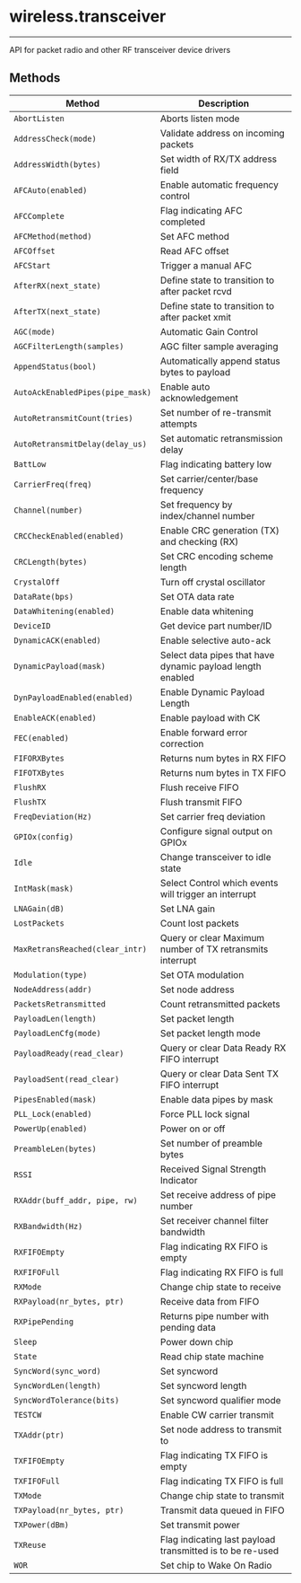 # wireless.transceiver
----------------------

API for packet radio and other RF transceiver device drivers

## Methods

| Method                                | Description                                                   |
| --------------------------------------|-------------------------------------------------------------- |
|`AbortListen`                          | Aborts listen mode                                            |
|`AddressCheck(mode)`                   | Validate address on incoming packets                          |
|`AddressWidth(bytes)`                  | Set width of RX/TX address field                              |
|`AFCAuto(enabled)`                     | Enable automatic frequency control                            |
|`AFCComplete`                          | Flag indicating AFC completed                                 |
|`AFCMethod(method)`                    | Set AFC method                                                |
|`AFCOffset`                            | Read AFC offset                                               |
|`AFCStart`                             | Trigger a manual AFC                                          |
|`AfterRX(next_state)`                  | Define state to transition to after packet rcvd               |
|`AfterTX(next_state)`                  | Define state to transition to after packet xmit               |
|`AGC(mode)`                            | Automatic Gain Control                                        |
|`AGCFilterLength(samples)`             | AGC filter sample averaging                                   |
|`AppendStatus(bool)`                   | Automatically append status bytes to payload                  |
|`AutoAckEnabledPipes(pipe_mask)`       | Enable auto acknowledgement                                   |
|`AutoRetransmitCount(tries)`           | Set number of re-transmit attempts                            |
|`AutoRetransmitDelay(delay_us)`        | Set automatic retransmission delay                            |
|`BattLow`                              | Flag indicating battery low                                   |
|`CarrierFreq(freq)`                    | Set carrier/center/base frequency                             |
|`Channel(number)`                      | Set frequency by index/channel number                         |
|`CRCCheckEnabled(enabled)`             | Enable CRC generation (TX) and checking (RX)                  |
|`CRCLength(bytes)`                     | Set CRC encoding scheme length                                |
|`CrystalOff`                           | Turn off crystal oscillator                                   |
|`DataRate(bps)`                        | Set OTA data rate                                             |
|`DataWhitening(enabled)`               | Enable data whitening                                         |
|`DeviceID`                             | Get device part number/ID                                     |
|`DynamicACK(enabled)`                  | Enable selective auto-ack                                     |
|`DynamicPayload(mask)`                 | Select data pipes that have dynamic payload length enabled    |
|`DynPayloadEnabled(enabled)`           | Enable Dynamic Payload Length                                 |
|`EnableACK(enabled)`                   | Enable payload with CK                                        |
|`FEC(enabled)`                         | Enable forward error correction                               |
|`FIFORXBytes`                          | Returns num bytes in RX FIFO                                  |
|`FIFOTXBytes`                          | Returns num bytes in TX FIFO                                  |
|`FlushRX`                              | Flush receive FIFO                                            |
|`FlushTX`                              | Flush transmit FIFO                                           |
|`FreqDeviation(Hz)`                    | Set carrier freq deviation                                    |
|`GPIOx(config)`                        | Configure signal output on GPIOx                              |
|`Idle`                                 | Change transceiver to idle state                              |
|`IntMask(mask)`                        | Select Control which events will trigger an interrupt         |
|`LNAGain(dB)`                          | Set LNA gain                                                  |
|`LostPackets`                          | Count lost packets                                            |
|`MaxRetransReached(clear_intr)`        | Query or clear Maximum number of TX retransmits interrupt     |
|`Modulation(type)`                     | Set OTA modulation                                            |
|`NodeAddress(addr)`                    | Set node address                                              |
|`PacketsRetransmitted`                 | Count retransmitted packets                                   |
|`PayloadLen(length)`                   | Set packet length                                             |
|`PayloadLenCfg(mode)`                  | Set packet length mode                                        |
|`PayloadReady(read_clear)`             | Query or clear Data Ready RX FIFO interrupt                   |
|`PayloadSent(read_clear)`              | Query or clear Data Sent TX FIFO interrupt                    |
|`PipesEnabled(mask)`                   | Enable data pipes by mask                                     |
|`PLL_Lock(enabled)`                    | Force PLL lock signal                                         |
|`PowerUp(enabled)`                     | Power on or off                                               |
|`PreambleLen(bytes)`                   | Set number of preamble bytes                                  |
|`RSSI`                                 | Received Signal Strength Indicator                            |
|`RXAddr(buff_addr, pipe, rw)`          | Set receive address of pipe number                            |
|`RXBandwidth(Hz)`                      | Set receiver channel filter bandwidth                         |
|`RXFIFOEmpty`                          | Flag indicating RX FIFO is empty                              |
|`RXFIFOFull`                           | Flag indicating RX FIFO is full                               |
|`RXMode`                               | Change chip state to receive                                  |
|`RXPayload(nr_bytes, ptr)`             | Receive data from FIFO                                        |
|`RXPipePending`                        | Returns pipe number with pending data                         |
|`Sleep`                                | Power down chip                                               |
|`State`                                | Read chip state machine                                       |
|`SyncWord(sync_word)`                  | Set syncword                                                  |
|`SyncWordLen(length)`                  | Set syncword length                                           |
|`SyncWordTolerance(bits)`              | Set syncword qualifier mode                                   |
|`TESTCW`                               | Enable CW carrier transmit                                    |
|`TXAddr(ptr)`                          | Set node address to transmit to                               |
|`TXFIFOEmpty`                          | Flag indicating TX FIFO is empty                              |
|`TXFIFOFull`                           | Flag indicating TX FIFO is full                               |
|`TXMode`                               | Change chip state to transmit                                 |
|`TXPayload(nr_bytes, ptr)`             | Transmit data queued in FIFO                                  |
|`TXPower(dBm)`                         | Set transmit power                                            |
|`TXReuse`                              | Flag indicating last payload transmitted is to be re-used     |
|`WOR`                                  | Set chip to Wake On Radio                                     |


